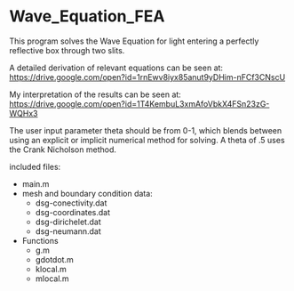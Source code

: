 # Wave_Equation_FEA
This program solves the Wave Equation for light entering a perfectly reflective box through two slits. 

A detailed derivation of relevant equations can be seen at:
https://drive.google.com/open?id=1rnEwv8iyx85anut9yDHim-nFCf3CNscU

My interpretation of the results can be seen at: 
https://drive.google.com/open?id=1T4KembuL3xmAfoVbkX4FSn23zG-WQHx3

The user input parameter theta should be from 0-1, which blends between using an explicit or implicit numerical method for solving. A theta of .5 uses the Crank Nicholson method.

included files:

- main.m
- mesh and boundary condition data: 
    - dsg-conectivity.dat
    - dsg-coordinates.dat
    - dsg-dirichelet.dat
    - dsg-neumann.dat
- Functions
    - g.m
    - gdotdot.m
    - klocal.m
    - mlocal.m

